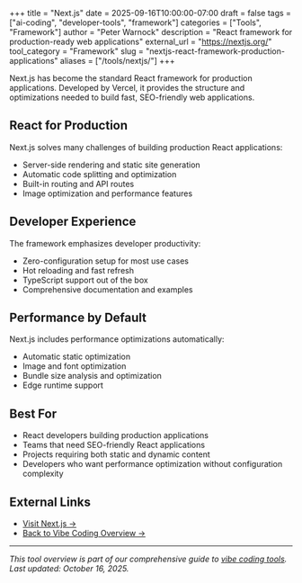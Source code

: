 +++
title = "Next.js"
date = 2025-09-16T10:00:00-07:00
draft = false
tags = ["ai-coding", "developer-tools", "framework"]
categories = ["Tools", "Framework"]
author = "Peter Warnock"
description = "React framework for production-ready web applications"
external_url = "https://nextjs.org/"
tool_category = "Framework"
slug = "nextjs-react-framework-production-applications"
aliases = ["/tools/nextjs/"]
+++

Next.js has become the standard React framework for production applications. Developed by Vercel, it provides the structure and optimizations needed to build fast, SEO-friendly web applications.

## React for Production

Next.js solves many challenges of building production React applications:
- Server-side rendering and static site generation
- Automatic code splitting and optimization
- Built-in routing and API routes
- Image optimization and performance features

## Developer Experience

The framework emphasizes developer productivity:
- Zero-configuration setup for most use cases
- Hot reloading and fast refresh
- TypeScript support out of the box
- Comprehensive documentation and examples

## Performance by Default

Next.js includes performance optimizations automatically:
- Automatic static optimization
- Image and font optimization
- Bundle size analysis and optimization
- Edge runtime support

## Best For

- React developers building production applications
- Teams that need SEO-friendly React applications
- Projects requiring both static and dynamic content
- Developers who want performance optimization without configuration complexity

## External Links

- [Visit Next.js →](https://nextjs.org/)
- [Back to Vibe Coding Overview →](/posts/vibe-coding-revolution/)

---

*This tool overview is part of our comprehensive guide to [vibe coding tools](/posts/vibe-coding-revolution/). Last updated: October 16, 2025.*
